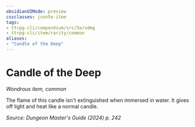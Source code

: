 ```yaml
---
obsidianUIMode: preview
cssclasses: json5e-item
tags:
- ttrpg-cli/compendium/src/5e/xdmg
- ttrpg-cli/item/rarity/common
aliases: 
- "Candle of the Deep"
---
```

# Candle of the Deep
*Wondrous item, common*  


The flame of this candle isn't extinguished when immersed in water. It gives off light and heat like a normal candle.

*Source: Dungeon Master's Guide (2024) p. 242*